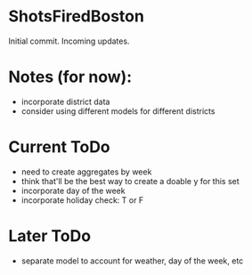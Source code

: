 # ShotsFiredBoston

Initial commit. Incoming updates.

# Notes (for now):
- incorporate district data
- consider using different models for different districts

# Current ToDo
- need to create aggregates by week
- think that'll be the best way to create a doable y for this set
- incorporate day of the week
- incorporate holiday check: T or F

# Later ToDo
- separate model to account for weather, day of the week, etc
